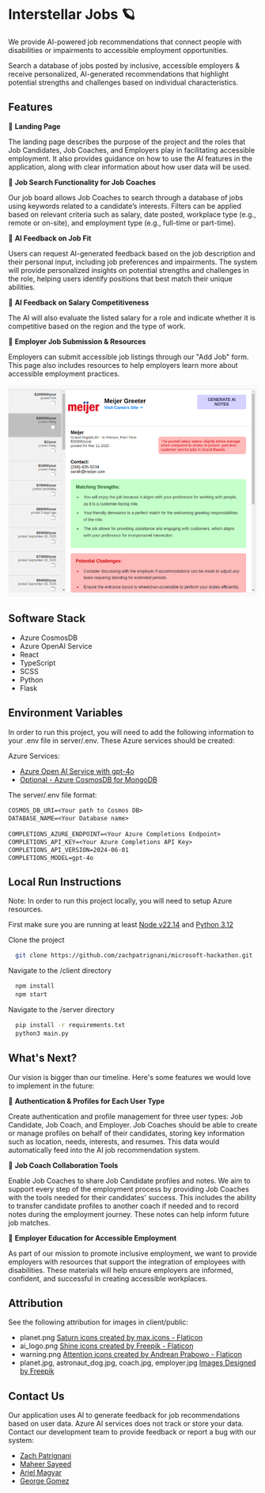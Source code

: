# Interstellar Jobs 🪐
We provide AI-powered job recommendations that connect people with disabilities or impairments to accessible employment opportunities.

Search a database of jobs posted by inclusive, accessible employers & receive personalized, AI-generated recommendations that highlight potential strengths and challenges based on individual characteristics.

## Features
🌟 **Landing Page**

The landing page describes the purpose of the project and the roles that Job Candidates, Job Coaches, and Employers play in facilitating accessible employment. It also provides guidance on how to use the AI features in the application, along with clear information about how user data will be used.

🌟 **Job Search Functionality for Job Coaches**

Our job board allows Job Coaches to search through a database of jobs using keywords related to a candidate’s interests. Filters can be applied based on relevant criteria such as salary, date posted, workplace type (e.g., remote or on-site), and employment type (e.g., full-time or part-time).

🌟 **AI Feedback on Job Fit**

Users can request AI-generated feedback based on the job description and their personal input, including job preferences and impairments. The system will provide personalized insights on potential strengths and challenges in the role, helping users identify positions that best match their unique abilities.

🌟 **AI Feedback on Salary Competitiveness**

The AI will also evaluate the listed salary for a role and indicate whether it is competitive based on the region and the type of work.

🌟 **Employer Job Submission & Resources**

Employers can submit accessible job listings through our "Add Job" form. This page also includes resources to help employers learn more about accessible employment practices.

![Job board page with personalized feedback of strengths and weeknesses for job candidate based on user-submitted information.](client/public/job_board.png)

## Software Stack
- Azure CosmosDB
- Azure OpenAI Service
- React
- TypeScript
- SCSS
- Python
- Flask

## Environment Variables
In order to run this project, you will need to add the following information to your .env file in server/.env. These Azure services should be created:

Azure Services:

- [Azure Open AI Service with gpt-4o](https://portal.azure.com/#view/Microsoft_Azure_ProjectOxford/CognitiveServicesHub/~/OpenAI)
- [Optional - Azure CosmosDB for MongoDB](https://portal.azure.com/#browse/Microsoft.DocumentDB%2FmongoClusters)

The server/.env file format:
```
COSMOS_DB_URI=<Your path to Cosmos DB>
DATABASE_NAME=<Your Database name>

COMPLETIONS_AZURE_ENDPOINT=<Your Azure Completions Endpoint>
COMPLETIONS_API_KEY=<Your Azure Completions API Key>
COMPLETIONS_API_VERSION=2024-06-01
COMPLETIONS_MODEL=gpt-4o
```

## Local Run Instructions

Note: In order to run this project locally, you will need to setup Azure resources.

First make sure you are running at least [Node v22.14](https://nodejs.org/en/blog/release/v22.14.0) and [Python 3.12](https://www.python.org/downloads/release/python-3128/)

Clone the project

```bash
  git clone https://github.com/zachpatrignani/microsoft-hackathon.git
```

Navigate to the /client directory

```bash
  npm install
  npm start
```

Navigate to the /server directory

```bash
  pip install -r requirements.txt
  python3 main.py
```

## What's Next?
Our vision is bigger than our timeline. Here's some features we would love to implement in the future:

🌟 **Authentication & Profiles for Each User Type** 

Create authentication and profile management for three user types: Job Candidate, Job Coach, and Employer. Job Coaches should be able to create or manage profiles on behalf of their candidates, storing key information such as location, needs, interests, and resumes. This data would automatically feed into the AI job recommendation system.

🌟 **Job Coach Collaboration Tools** 

Enable Job Coaches to share Job Candidate profiles and notes. We aim to support every step of the employment process by providing Job Coaches with the tools needed for their candidates' success. This includes the ability to transfer candidate profiles to another coach if needed and to record notes during the employment journey. These notes can help inform future job matches.

🌟 **Employer Education for Accessible Employment** 

As part of our mission to promote inclusive employment, we want to provide employers with resources that support the integration of employees with disabilities. These materials will help ensure employers are informed, confident, and successful in creating accessible workplaces.

## Attribution
See the following attribution for images in client/public:
- planet.png [Saturn icons created by max.icons - Flaticon](https://www.flaticon.com/free-icons/saturn)
- ai_logo.png [Shine icons created by Freepik - Flaticon](https://www.flaticon.com/free-icons/shine)
- warning.png [Attention icons created by Andrean Prabowo - Flaticon](https://www.flaticon.com/free-icons/attention)
- planet.jpg, astronaut_dog.jpg, coach.jpg, employer.jpg [Images Designed by Freepik](https://www.freepik.com/)

## Contact Us
Our application uses AI to generate feedback for job recommendations based on user data. Azure AI services does not track or store your data. Contact our development team to provide feedback or report a bug with our system:
- [Zach Patrignani](https://github.com/zachpatrignani)
- [Maheer Sayeed](https://github.com/maheersayeed99)
- [Ariel Magyar](https://github.com/magyara)
- [George Gomez](https://github.com/georgeg5326)
